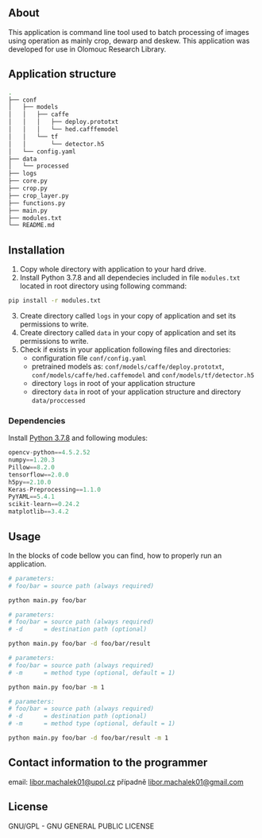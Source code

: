 ## About

This application is command line tool used to batch processing of images using operation as mainly crop, dewarp and deskew. This application was developed for use in Olomouc Research Library.

## Application structure
```bash
.
├── conf
│   ├── models
│   │   ├── caffe
│   │   │   ├── deploy.prototxt
│   │   │   └── hed.cafffemodel
│   │   └── tf
│   │       └── detector.h5
│   └── config.yaml
├── data
│   └── processed
├── logs
├── core.py
├── crop.py
├── crop_layer.py
├── functions.py
├── main.py
├── modules.txt
└── README.md
```

## Installation
1. Copy whole directory with application to your hard drive.
2. Install Python 3.7.8 and all dependecies included in file ```modules.txt``` located in root directory using following command:
```bash
pip install -r modules.txt
```
3. Create directory called ```logs``` in your copy of application and set its permissions to write.
4. Create directory called ```data``` in your copy of application and set its permissions to write.
5. Check if exists in your application following files and directories:
   * configuration file ```conf/config.yaml```
   * pretrained models as: ```conf/models/caffe/deploy.prototxt```, ```conf/models/caffe/hed.caffemodel``` and ```conf/models/tf/detector.h5```
   * directory ```logs``` in root of your application structure
   * directory ```data``` in root of your application structure and directory ```data/proccessed```

### Dependencies
Install [Python 3.7.8](https://www.python.org/ftp/python/3.7.8/) and following modules:

```python
opencv-python==4.5.2.52
numpy==1.20.3
Pillow==8.2.0
tensorflow==2.0.0
h5py==2.10.0
Keras-Preprocessing==1.1.0
PyYAML==5.4.1
scikit-learn==0.24.2
matplotlib==3.4.2
```


## Usage
In the blocks of code bellow you can find, how to properly run an application.

```bash
# parameters:
# foo/bar = source path (always required)

python main.py foo/bar
```

```bash
# parameters:
# foo/bar = source path (always required)
# -d      = destination path (optional)

python main.py foo/bar -d foo/bar/result
```

```bash
# parameters:
# foo/bar = source path (always required)
# -m      = method type (optional, default = 1)

python main.py foo/bar -m 1
```

```bash
# parameters:
# foo/bar = source path (always required)
# -d      = destination path (optional)
# -m      = method type (optional, default = 1)

python main.py foo/bar -d foo/bar/result -m 1
```

## Contact information to the programmer
email: [libor.machalek01@upol.cz](mailto:libor.machalek01@upol.cz) případně [libor.machalek01@gmail.com](mailto:libor.machalek01@gmail.com)

## License
GNU/GPL - GNU GENERAL PUBLIC LICENSE